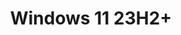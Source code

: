 ---
layout: default
title: Windows 11 23H2+
parent: MSSTYLE Themes
grand_parent: Windows Themes
nav_order: 2
permalink: /themes/windows/msstyle/windows-11-23h2+
---